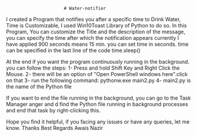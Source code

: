                           # Water-notifier
I created a Program that notifies you after a specific time to Drink Water, Time is Customizable, I used Win10Toast Library of Python to do so.
In this Program, You can customize the Title and the description of the message, you can specify the time after 
which the notification appears
currently I have applied 900 seconds means 15 min. you can set time in seconds.
time can be specified in the last line of the code 
time.sleep(<time in seconds>)

At the end if you want the program continuously running in the background.
you can follow the steps:
1- Press and hold Shift Key and Right Click the Mouse.
2- there will be an option of "Open PowerShell windows here".click on that
3- run the following command: pythonw.exe main2.py
4- main2.py is the name of the Python file

If you want to end the file running in the background, you can go to the Task Manager anger and d find the Python file running in 
background processes and end that task by right-clicking this.

Hope you find it helpful, if you facing any issues or have any queries, let me know.
Thanks
Best Regards
Awais Nazir
